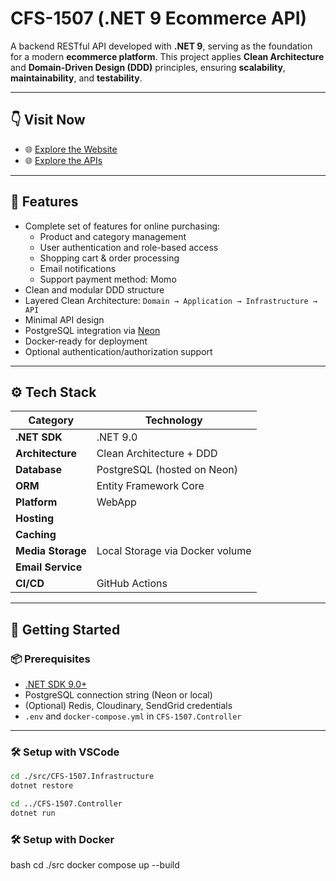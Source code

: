# CFS-1507 (.NET 9 Ecommerce API)

A backend RESTful API developed with **.NET 9**, serving as the foundation for a modern **ecommerce platform**. This project applies **Clean Architecture** and **Domain-Driven Design (DDD)** principles, ensuring **scalability**, **maintainability**, and **testability**.

---

## 👇 Visit Now

- 🌐 [Explore the Website](https://portfolio-one-sigma-16.vercel.app/trung-thanh)
- 🌐 [Explore the APIs](https://portfolio-one-sigma-16.vercel.app/trung-thanh)

---

## 📌 Features

- Complete set of features for online purchasing:
  - Product and category management
  - User authentication and role-based access
  - Shopping cart & order processing
  - Email notifications
  - Support payment method: Momo
- Clean and modular DDD structure
- Layered Clean Architecture: `Domain → Application → Infrastructure → API`
- Minimal API design
- PostgreSQL integration via [Neon](https://neon.tech/)
- Docker-ready for deployment
- Optional authentication/authorization support

---

## ⚙️ Tech Stack

| Category          | Technology                      |
| ----------------- | ------------------------------- |
| **.NET SDK**      | .NET 9.0                        |
| **Architecture**  | Clean Architecture + DDD        |
| **Database**      | PostgreSQL (hosted on Neon)     |
| **ORM**           | Entity Framework Core           |
| **Platform**      | WebApp                          |
| **Hosting**       |                                 |
| **Caching**       |                                 |
| **Media Storage** | Local Storage via Docker volume |
| **Email Service** |                                 |
| **CI/CD**         | GitHub Actions                  |

---

## 🚀 Getting Started

### 📦 Prerequisites

- [.NET SDK 9.0+](https://dotnet.microsoft.com/download)
- PostgreSQL connection string (Neon or local)
- (Optional) Redis, Cloudinary, SendGrid credentials
- `.env` and `docker-compose.yml` in `CFS-1507.Controller`

---

### 🛠 Setup with VSCode

```bash
cd ./src/CFS-1507.Infrastructure
dotnet restore

cd ../CFS-1507.Controller
dotnet run
```

### 🛠 Setup with Docker

bash
cd ./src
docker compose up --build
